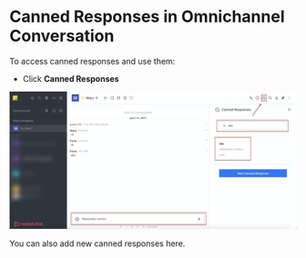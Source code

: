 # Canned Responses in Omnichannel Conversation

To access canned responses and use them:

* Click **Canned Responses**

![](../../../../.gitbook/assets/image%20%28315%29.png)

You can also add new canned responses here. 



